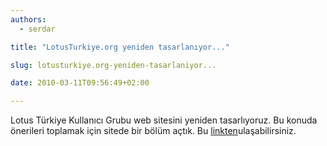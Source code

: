 ```yaml
---
authors:
  - serdar

title: "LotusTurkiye.org yeniden tasarlanıyor..."

slug: lotusturkiye.org-yeniden-tasarlaniyor...

date: 2010-03-11T09:56:49+02:00

---
```


Lotus Türkiye Kullanıcı Grubu web sitesini yeniden tasarlıyoruz. Bu konuda önerileri toplamak için sitede bir bölüm açtık. Bu [linkten](http://www.lotusturkiye.org/lotus/myquickr/lug/yeni-versiyon-onerileri)ulaşabilirsiniz.
